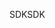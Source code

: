 <span data-ttu-id="28184-101">SDK</span><span class="sxs-lookup"><span data-stu-id="28184-101">SDK</span></span>